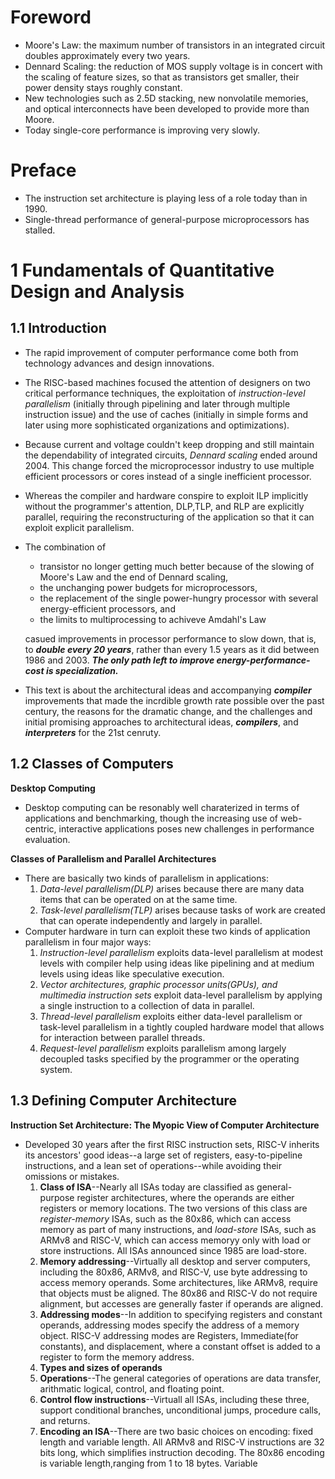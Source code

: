# Foreword
- Moore's Law: the maximum number of transistors in an integrated circuit doubles approximately every two years.
- Dennard Scaling: the reduction of MOS supply voltage is in concert with the scaling of feature sizes, so that as transistors get smaller, their power density stays roughly constant.
- New technologies such as 2.5D stacking, new nonvolatile memories, and optical interconnects have been developed to provide more than Moore.
- Today single-core performance is improving very slowly.
# Preface
- The instruction set architecture is playing less of a role today than in 1990.
- Single-thread performance of general-purpose microprocessors has stalled.
# 1 Fundamentals of Quantitative Design and Analysis
## 1.1 Introduction
- The rapid improvement of computer performance come both from technology advances and design innovations.
- The RISC-based machines focused the attention of designers on two critical performance techniques, the exploitation of *instruction-level parallelism* (initially through pipelining and later through multiple instruction issue) and the use of caches (initially in simple forms and later using more sophisticated organizations and optimizations).
- Because current and voltage couldn't keep dropping and still maintain the dependability of integrated circuits, *Dennard scaling* ended around 2004. This change forced the microprocessor industry to use multiple efficient processors or cores instead of a single inefficient processor.
- Whereas the compiler and hardware conspire to exploit ILP implicitly without the programmer's attention, DLP,TLP, and RLP are explicitly parallel, requiring the reconstructuring of the application so that it can exploit explicit parallelism.
- The combination of
  - transistor no longer getting much better because of the slowing of Moore's Law and the end of Dennard scaling,
  - the unchanging power budgets for microprocessors,
  - the replacement of the single power-hungry processor with several energy-efficient processors, and
  - the limits to multiprocessing to achiveve Amdahl's Law
  
  casued improvements in processor performance to slow down, that is, to ***double every 20 years***, rather than every 1.5 years as it did between 1986 and 2003.
  ***The only path left to improve energy-performance-cost is specialization.***
- This text is about the architectural ideas and accompanying ***compiler*** improvements that made the incrdible growth rate possible over the past century, the reasons for the dramatic change, and the challenges and initial promising approaches to architectural ideas, ***compilers***, and ***interpreters*** for the 21st cenruty.
## 1.2 Classes of Computers
**Desktop Computing**
- Desktop computing can be resonably well charaterized in terms of applications and benchmarking, though the increasing use of web-centric, interactive applications poses new challenges in performance evaluation.

**Classes of Parallelism and Parallel Architectures**
- There are basically two kinds of parallelism in applications:
  1. *Data-level parallelism(DLP)* arises because there are many data items that can be operated on at the same time.
  2. *Task-level parallelism(TLP)* arises because tasks of work are created that can operate independently and largely in parallel.
- Computer hardware in turn can exploit these two kinds of application parallelism in four major ways:
  1. *Instruction-level parallelism* exploits data-level parallelism at modest levels with compiler help using ideas like pipelining and at medium levels using ideas like speculative execution.
  2. *Vector architectures, graphic processor units(GPUs), and multimedia instruction sets* exploit data-level parallelism by applying a single instruction to a collection of data in parallel.
  3. *Thread-level parallelism* exploits either data-level parallelism or task-level parallelism in a tightly coupled hardware model that allows for interaction between parallel threads.
  4. *Request-level parallelism* exploits parallelism among largely decoupled tasks specified by the programmer or the operating system.
## 1.3 Defining Computer Architecture  
**Instruction Set Architecture: The Myopic View of Computer Architecture**  
- Developed 30 years after the first RISC instruction sets, RISC-V inherits its ancestors' good ideas--a large set of registers, easy-to-pipeline instructions, and a lean set of operations--while avoiding their omissions or mistakes.
  1. **Class of ISA**--Nearly all ISAs today are classified as general-purpose register architectures, where the operands are either registers or memory locations. The two versions of this class are *register-memory* ISAs, such as the 80x86, which can access memory as part of many instructions, and *load-store* ISAs, such as ARMv8 and RISC-V, which can access memoryy only with load or store instructions. All ISAs announced since 1985 are load-store.
  2. **Memory addressing**--Virtually all desktop and server computers, including the 80x86, ARMv8, and RISC-V, use byte addressing to access memory operands. Some architectures, like ARMv8, require that objects must be aligned. The 80x86 and RISC-V do not require alignment, but accesses are generally faster if operands are aligned.
  3. **Addressing modes**--In addition to specifying registers and constant operands, addressing modes specify the address of a memory object. RISC-V addressing modes are Registers, Immediate(for constants), and displacement, where a constant offset is added to a register to form the memory address.
  4. **Types and sizes of operands**
  5. **Operations**--The general categories of operations are data transfer, arithmatic logical, control, and floating point.
  6. **Control flow instructions**--Virtuall all ISAs, including these three, support conditional branches, unconditional jumps, procedure calls, and returns. 
  7. **Encoding an ISA**--There are two basic choices on encoding: fixed length and variable length. All ARMv8 and RISC-V instructions are 32 bits long, which simplifies instruction decoding. The 80x86 encoding is variable length,ranging from 1 to 18 bytes. Variable 

